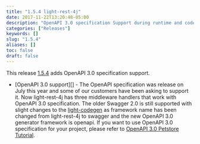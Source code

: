 ```yaml
---
title: "1.5.4 light-rest-4j"
date: 2017-11-22T13:20:48-05:00
description: "OpenAPI 3.0 specification Support during runtime and code generation"
categories: ["Releases"]
keywords: []
slug: "1.5.4"
aliases: []
toc: false
draft: false
---
```


This release [1.5.4](https://github.com/networknt/light-rest-4j/releases/tag/1.5.4) adds OpenAPI 3.0 specification support. 

* [OpenAPI 3.0 support][] - The OpenAPI specification was release on July this year and some of our
customers have been asking to support it. Now light-rest-4j has three middleware handlers that work
with OpenAPI 3.0 specification. The older Swagger 2.0 is still supported with slight changes to the
[light-codegen][] as framework name has been changed from light-rest-4j to swagger and the new OpenAPI
3.0 generator framework is openapi. If you want to use OpenAPI 3.0 specification for your project, please
refer to [OpenAPI 3.0 Petstore Tutorial][].  

[light-codegen]: /tool/light-codegen/
[OpenAPI 3.0 Petstore Tutorial]: /tutorial/rest/openapi/petstore/

